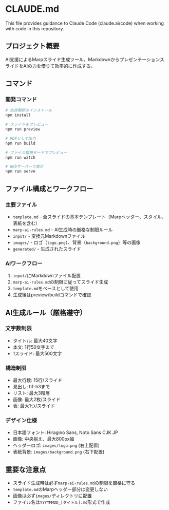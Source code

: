 # CLAUDE.md

This file provides guidance to Claude Code (claude.ai/code) when working with code in this repository.

## プロジェクト概要

AI支援によるMarpスライド生成ツール。MarkdownからプレゼンテーションスライドをAIの力を借りて効率的に作成する。

## コマンド

### 開発コマンド
```bash
# 依存関係のインストール
npm install

# スライドをプレビュー
npm run preview

# PDFとして出力
npm run build  

# ファイル監視モードでプレビュー
npm run watch

# Webサーバーで表示
npm run serve
```

## ファイル構成とワークフロー

### 主要ファイル
- `template.md` - 全スライドの基本テンプレート（Marpヘッダー、スタイル、表紙を含む）
- `marp-ai-rules.md` - AI生成時の厳格な制限ルール
- `input/` - 変換元Markdownファイル
- `images/` - ロゴ（`logo.png`）、背景（`background.png`）等の画像
- `generated/` - 生成されたスライド

### AIワークフロー
1. `input/`にMarkdownファイル配置
2. `marp-ai-rules.md`の制限に従ってスライド生成
3. `template.md`をベースとして使用
4. 生成後はpreview/buildコマンドで確認

## AI生成ルール（厳格遵守）

### 文字数制限
- タイトル: 最大40文字
- 本文: 1行50文字まで
- 1スライド: 最大500文字

### 構造制限  
- 最大行数: 15行/スライド
- 見出し: h1-h3まで
- リスト: 最大3階層
- 画像: 最大2枚/スライド
- 表: 最大1つ/スライド

### デザイン仕様
- 日本語フォント: Hiragino Sans, Noto Sans CJK JP
- 画像: 中央揃え、最大800px幅
- ヘッダーロゴ: `images/logo.png` (右上配置)
- 表紙背景: `images/background.png` (右下配置)

## 重要な注意点

- スライド生成時は必ず`marp-ai-rules.md`の制限を厳格に守る
- `template.md`のMarpヘッダー部分は変更しない
- 画像は必ず`images/`ディレクトリに配置
- ファイル名は`YYYYMMDD_[タイトル].md`形式で作成